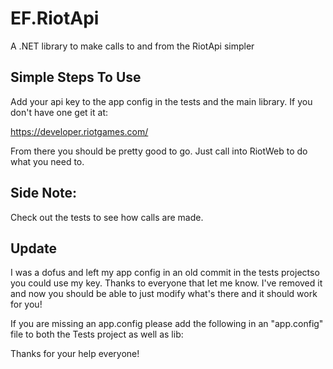 EF.RiotApi
==========

A .NET library to make calls to and from the RiotApi simpler


Simple Steps To Use
--------
Add your api key to the app config in the tests and the main library. If you don't have one get it at:

https://developer.riotgames.com/

From there you should be pretty good to go.  Just call into RiotWeb to do what you need to. 


Side Note:
--------
Check out the tests to see how calls are made.


Update
--------
I was a dofus and left my app config in an old commit in the tests projectso you could use my key.  Thanks to everyone that let me know.  I've removed it and now you should be able to just modify what's there and it should work for you!

If you are missing an app.config please add the following in an "app.config" file to both the Tests project as well as lib:

<?xml version="1.0" encoding="utf-8" ?>
<configuration>
  <appSettings>
    <add key="ApiKey" value="[YOUR KEY HERE]"/>
    <add key="ApiUrl" value="https://prod.api.pvp.net/api/lol" />
    <add key ="ApiRegion" value="na" />
    <add key ="ApiVerision" value="v1.1" />
    <add key ="CachingEnabled" value="true" />
  </appSettings>
</configuration>


Thanks for your help everyone!
